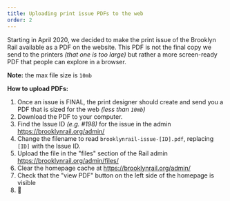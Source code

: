 ```yaml
---
title: Uploading print issue PDFs to the web
order: 2
---
```

Starting in April 2020, we decided to make the print issue of the Brooklyn Rail available as a PDF on the website. This PDF is not the final copy we send to the printers *(that one is too large)* but rather a more screen-ready PDF that people can explore in a browser.

**Note:** the max file size is `10mb`

**How to upload PDFs:**

1. Once an issue is FINAL, the print designer should create and send you a PDF that is sized for the web *(less than `10mb`)*
2. Download the PDF to your computer.
3. Find the Issue ID *(e.g. #198)* for the issue in the admin <https://brooklynrail.org/admin/>
4. Change the filename to read `brooklynrail-issue-[ID].pdf`, replacing `[ID]` with the Issue ID.
5. Upload the file in the "files" section of the Rail admin <https://brooklynrail.org/admin/files/>
6. Clear the homepage cache at <https://brooklynrail.org/admin/>
7. Check that the "view PDF" button on the left side of the homepage is visible
8. :tada: